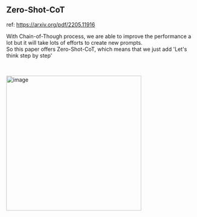 
## Zero-Shot-CoT 

ref: https://arxiv.org/pdf/2205.11916</br>


With Chain-of-Though process, we are able to improve the performance a lot but it will take lots of efforts to create new prompts.</br>
So this paper offers Zero-Shot-CoT, which means that we just add 'Let's think step by step'</br>

&nbsp;

<img width="357" alt="image" src="https://github.com/user-attachments/assets/78c63114-3539-4b84-82c3-b11bc1442be4">

&nbsp;

